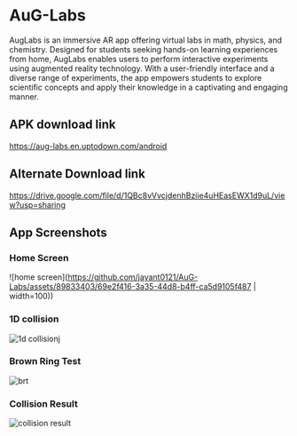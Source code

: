 # AuG-Labs

AugLabs is an immersive AR app offering virtual labs in math, physics, and chemistry. Designed for students seeking hands-on learning experiences from home, AugLabs enables users to perform interactive experiments using augmented reality technology. With a user-friendly interface and a diverse range of experiments, the app empowers students to explore scientific concepts and apply their knowledge in a captivating and engaging manner.

## APK download link
https://aug-labs.en.uptodown.com/android

## Alternate Download link
https://drive.google.com/file/d/1QBc8vVvcjdenhBziie4uHEasEWX1d9uL/view?usp=sharing

## App Screenshots
### Home Screen
![home screen](https://github.com/jayant0121/AuG-Labs/assets/89833403/69e2f416-3a35-44d8-b4ff-ca5d9105f487 | width=100))
### 1D collision
![1d collisionj](https://github.com/jayant0121/AuG-Labs/assets/89833403/a277db72-1a38-4b82-8717-be6027c4eb51)
### Brown Ring Test
![brt](https://github.com/jayant0121/AuG-Labs/assets/89833403/f23f9e2a-032d-42b8-b493-d8cfbe35b7d4)
### Collision Result
![collision result](https://github.com/jayant0121/AuG-Labs/assets/89833403/d533e1f6-9e70-4bd2-ad74-e7222756e14d)

